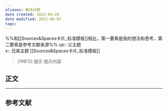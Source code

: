 ```yaml
---
aliases: 解决问题
date created: 2023-04-28
date modified: 2022-08-07
tags: 
---
```

%%和[[Sources&Spaces卡片_标准模板]]相比，第一要素是我的想法和思考，第二要素是参考文献来源%%
up:: 父主题  
x:: 兄弟主题 [[Sources&Spaces卡片_标准模板]] 

> [!INFO] 提示
>  提示内容

## 正文

---

## 参考文献
